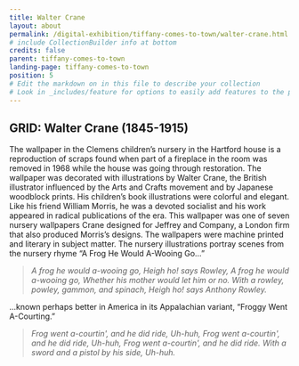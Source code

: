 ```yaml
---
title: Walter Crane
layout: about
permalink: /digital-exhibition/tiffany-comes-to-town/walter-crane.html
# include CollectionBuilder info at bottom
credits: false
parent: tiffany-comes-to-town
landing-page: tiffany-comes-to-town
position: 5
# Edit the markdown on in this file to describe your collection
# Look in _includes/feature for options to easily add features to the page
---
```



## GRID: Walter Crane (1845-1915)
The wallpaper in the Clemens children’s nursery in the Hartford house is a reproduction of scraps found when part of a fireplace in the room was removed in 1968 while the house was going through restoration. The wallpaper was decorated with illustrations by Walter Crane, the British illustrator influenced by the Arts and Crafts movement and by Japanese woodblock prints. His children’s book illustrations were colorful and elegant. Like his friend William Morris, he was a devoted socialist and his work appeared in radical publications of the era. This wallpaper was one of seven nursery wallpapers Crane designed for Jeffrey and Company, a London firm that also produced Morris’s designs. The wallpapers were machine printed and literary in subject matter. 
The nursery illustrations portray scenes from the nursery rhyme “A Frog He Would A-Wooing Go…” 

> *A frog he would a-wooing go,*
> *Heigh ho! says Rowley,*
> *A frog he would a-wooing go,*
> *Whether his mother would let him or no.*
> *With a rowley, powley, gammon, and spinach,*
> *Heigh ho! says Anthony Rowley.*

…known perhaps better in America in its Appalachian variant, “Froggy Went A-Courting.”

> *Frog went a-courtin', and he did ride, Uh-huh,*
> *Frog went a-courtin', and he did ride, Uh-huh,*
> *Frog went a-courtin', and he did ride.*
> *With a sword and a pistol by his side, Uh-huh.*